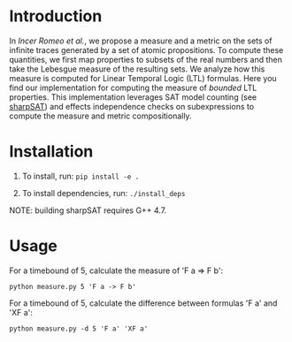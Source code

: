 # Introduction

In *Incer Romeo et al.*, we propose a measure and a metric on the sets of infinite traces generated by a set of atomic propositions. To compute these quantities, we first map properties to subsets of the real numbers and then take the Lebesgue measure of the resulting sets. We analyze how this measure is computed for Linear Temporal Logic (LTL) formulas. Here you find our implementation for computing the measure of *bounded* LTL properties. This implementation leverages SAT model counting (see [sharpSAT](https://github.com/marcthurley/sharpSAT)) and effects independence checks on subexpressions to compute the measure and metric compositionally.

# Installation

1. To install, run:
`pip install -e .`

2. To install dependencies, run:
`./install_deps`

NOTE: building sharpSAT requires G++ 4.7.

# Usage
For a timebound of 5, calculate the measure of 'F a => F b':

`python measure.py 5 'F a -> F b'`

For a timebound of 5, calculate the difference between formulas 'F a' and 'XF a':

`python measure.py -d 5 'F a' 'XF a'`
